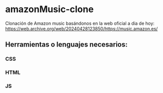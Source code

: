 # amazonMusic-clone
Clonación de Amazon music basándonos en la web oficial a dia de hoy:
https://web.archive.org/web/20240428123850/https://music.amazon.es/

## Herramientas o lenguajes necesarios:
### CSS

### HTML

### JS
